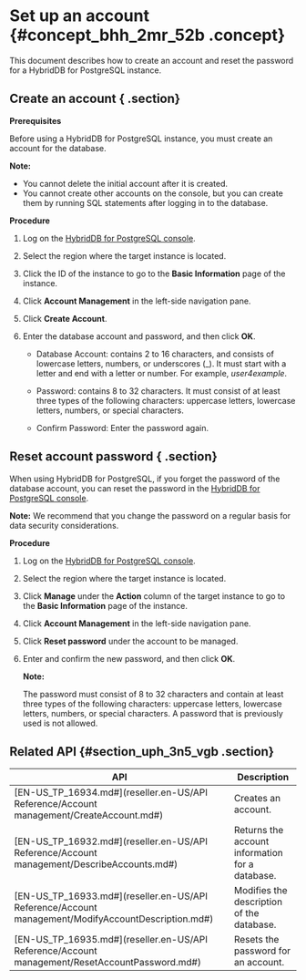 # Set up an account {#concept_bhh_2mr_52b .concept}

This document describes how to create an account and reset the password for a HybridDB for PostgreSQL instance.

## Create an account { .section}

**Prerequisites**

Before using a HybridDB for PostgreSQL instance, you must create an account for the database.

**Note:** 

-   You cannot delete the initial account after it is created.
-   You cannot create other accounts on the console, but you can create them by running SQL statements after logging in to the database.

**Procedure**

1.  Log on the [HybridDB for PostgreSQL console](https://partners-intl.console.aliyun.com/#/gpdb).
2.  Select the region where the target instance is located.

3.  Click the ID of the instance to go to the **Basic Information** page of the instance.

4.  Click **Account Management** in the left-side navigation pane.

5.  Click **Create Account**.

6.  Enter the database account and password, and then click **OK**.

    -   Database Account: contains 2 to 16 characters, and consists of lowercase letters, numbers, or underscores \(\_\). It must start with a letter and end with a letter or number. For example, *user4example*.

    -   Password: contains 8 to 32 characters. It must consist of at least three types of the following characters: uppercase letters, lowercase letters, numbers, or special characters.

    -   Confirm Password: Enter the password again.


## Reset account password { .section}

When using HybridDB for PostgreSQL, if you forget the password of the database account, you can reset the password in the [HybridDB for PostgreSQL console](https://partners-intl.console.aliyun.com/#/gpdb).

**Note:** We recommend that you change the password on a regular basis for data security considerations.

**Procedure**

1.  Log on the [HybridDB for PostgreSQL console](https://partners-intl.console.aliyun.com/#/gpdb).
2.  Select the region where the target instance is located.

3.  Click **Manage** under the **Action** column of the target instance to go to the **Basic Information** page of the instance.

4.  Click **Account Management** in the left-side navigation pane.

5.  Click **Reset password** under the account to be managed.

6.  Enter and confirm the new password, and then click **OK**.

    **Note:** 

    The password must consist of 8 to 32 characters and contain at least three types of the following characters: uppercase letters, lowercase letters, numbers, or special characters. A password that is previously used is not allowed.


## Related API {#section_uph_3n5_vgb .section}

|API|Description|
|---|-----------|
|[EN-US\_TP\_16934.md\#](reseller.en-US/API Reference/Account management/CreateAccount.md#)|Creates an account.|
|[EN-US\_TP\_16932.md\#](reseller.en-US/API Reference/Account management/DescribeAccounts.md#)|Returns the account information for a database.|
|[EN-US\_TP\_16933.md\#](reseller.en-US/API Reference/Account management/ModifyAccountDescription.md#)|Modifies the description of the database.|
|[EN-US\_TP\_16935.md\#](reseller.en-US/API Reference/Account management/ResetAccountPassword.md#)|Resets the password for an account.|

